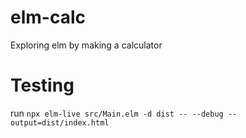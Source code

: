 # elm-calc
Exploring elm by making a calculator

# Testing
run `npx elm-live src/Main.elm -d dist -- --debug --output=dist/index.html`